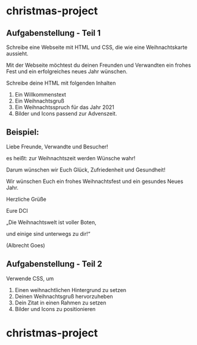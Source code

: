# christmas-project

## Aufgabenstellung - Teil 1
Schreibe eine Webseite mit HTML und CSS, die wie eine Weihnachtskarte aussieht.

Mit der Webseite möchtest du deinen Freunden und Verwandten ein frohes Fest und ein erfolgreiches neues Jahr wünschen.

Schreibe deine HTML mit folgenden Inhalten
1. Ein Willkommenstext
2. Ein Weihnachtsgruß
3. Ein Weihnachtsspruch für das Jahr 2021
4. Bilder und Icons passend zur Advenszeit.

## Beispiel:


Liebe Freunde, Verwandte und Besucher!

es heißt: zur Weihnachtszeit werden Wünsche wahr! 

Darum wünschen wir Euch Glück, Zufriedenheit und Gesundheit!

Wir wünschen Euch ein frohes Weihnachtsfest und ein gesundes Neues Jahr.

Herzliche Grüße

Eure DCI

„Die Weihnachtswelt ist voller Boten,

und einige sind unterwegs zu dir!“

(Albrecht Goes)

## Aufgabenstellung - Teil 2
Verwende CSS, um
1. Einen weihnachtlichen Hintergrund zu setzen
2. Deinen Weihnachtsgruß hervorzuheben
3. Dein Zitat in einen Rahmen zu setzen
4. Bilder und Icons zu positionieren
# christmas-project
